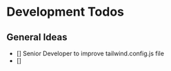 # Development Todos

## General Ideas

- [] Senior Developer to improve tailwind.config.js file
- [] 